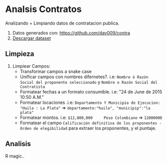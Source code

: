 # Analsis Contratos

Analizando + Limpiando datos de contratacion publica.


1. Datos generados con: https://github.com/dav009/contra
2. [Descargar dataset](https://github.com/dav009/contra/blob/master/datos_json_contratos_gov_co.torrent?raw=true)


## Limpieza

1. Limpiear Campos: 
	- Transformar campos a snake case 
	- Unificar campos con nombres difernetes?. i.e: `Nombre ó Razón Social del proponente seleccionado` y `Nombre o Razón Social del Contratista`
	- Formatear fechas a un formato consumible. i.e:  "24 de June      de 2015  10:50 A.M."
	- Formatear locaciones .i.e: `Departamento Y Municipio de Ejecucion: "Huila : La Plata"` => `departamento:"huila", "municipip":"la plata" ` 
	- Formatear montos. i.e: `$12,000,000     Peso Colombiano`  => `12000000`
	- Formatear el campo `Calificación definitiva de los proponentes - Orden de elegibilidad` para extraer los proponentes, y el puntaje.

## Analisis

R magic..

